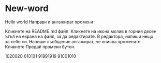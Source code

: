 # New-word
Hello world
Направи и ангажират промени

Кликнете на README.md файл.
Кликнете на  икона молив в горния десен ъгъл на екрана на файл, за да редактирате.
В редактора, напиши нещо за себе си.
Напиши съобщение ангажират, че описва промените.
Кликнете Предай промени бутон.

1020020
010101
91991919
91001010
